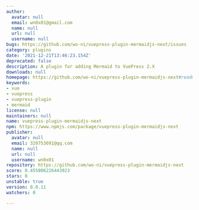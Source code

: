 ```yaml
---
author:
  avatar: null
  email: wn0x01@gmail.com
  name: null
  url: null
  username: null
bugs: https://github.com/wo-ni/vuepress-plugin-mermaidjs-next/issues
category: plugins
date: '2021-12-21T13:46:23.154Z'
deprecated: false
description: A plugin for adding Mermaid to VuePress 2.X
downloads: null
homepage: https://github.com/wo-ni/vuepress-plugin-mermaidjs-next#readme
keywords:
- vue
- vuepress
- vuepress-plugin
- mermaid
license: null
maintainers: null
name: vuepress-plugin-mermaidjs-next
npm: https://www.npmjs.com/package/vuepress-plugin-mermaidjs-next
publisher:
  avatar: null
  email: 320753691@qq.com
  name: null
  url: null
  username: wn0x01
repository: https://github.com/wo-ni/vuepress-plugin-mermaidjs-next
score: 0.455806226443923
stars: 0
unstable: true
version: 0.0.11
watchers: 0

---
```


